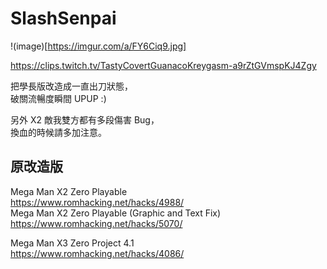 # SlashSenpai

!(image)[https://imgur.com/a/FY6Ciq9.jpg]

https://clips.twitch.tv/TastyCovertGuanacoKreygasm-a9rZtGVmspKJ4Zgy
  
把學長版改造成一直出刀狀態，  
破關流暢度瞬間 UPUP :)  
  
另外 X2 敵我雙方都有多段傷害 Bug，  
換血的時候請多加注意。


## 原改造版

Mega Man X2 Zero Playable  
https://www.romhacking.net/hacks/4988/  
Mega Man X2 Zero Playable (Graphic and Text Fix)  
https://www.romhacking.net/hacks/5070/  
  
Mega Man X3 Zero Project 4.1  
https://www.romhacking.net/hacks/4086/

